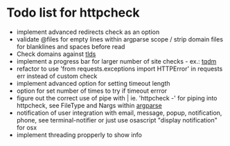 # Todo list for httpcheck

* implement advanced redirects check as an option
* validate @files for empty lines within argparse scope / strip domain files for blanklines and spaces before read
* Check domains against [tlds](https://github.com/barseghyanartur/tld/blob/master/src/tld/res/effective_tld_names.dat.txt)
* implement a progress bar for larger number of site checks - ex.: [tqdm](https://github.com/tqdm/tqdm)
* refactor to use 'from requests.exceptions import HTTPError' in requests err instead of custom check
* implement advanced option for setting timeout length
* option for set number of times to try if timeout errror
* figure out the correct use of pipe with | ie. 'httpcheck -' for piping into httpcheck, see FileType and Nargs within [argparse](https://docs.python.org/3.8/library/argparse.html#nargs)
* notification of user integration with email, message, popup, notification, phone, see terminal-notifier or just use osascript "display notification" for osx
* implement threading propperly to show info
